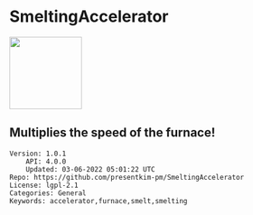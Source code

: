 # SmeltingAccelerator
<img src="https://raw.githubusercontent.com/presentkim-pm/SmeltingAccelerator/9b09931cf760dfd8ca6816b812c34d68d108df05/assets/icon.png" width="128" height="128" />

## Multiplies the speed of the furnace!
```properties
Version: 1.0.1
    API: 4.0.0
    Updated: 03-06-2022 05:01:22 UTC
Repo: https://github.com/presentkim-pm/SmeltingAccelerator
License: lgpl-2.1
Categories: General
Keywords: accelerator,furnace,smelt,smelting
```